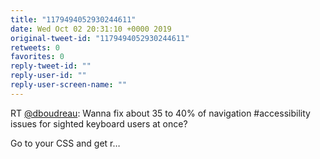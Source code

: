 ```yaml
---
title: "1179494052930244611"
date: Wed Oct 02 20:31:10 +0000 2019
original-tweet-id: "1179494052930244611"
retweets: 0
favorites: 0
reply-tweet-id: ""
reply-user-id: ""
reply-user-screen-name: ""
---
```

RT <a href="https://twitter.com/dboudreau">@dboudreau</a>: Wanna fix about 35 to 40% of navigation #accessibility issues for sighted keyboard users at once? 

Go to your CSS and get r…
